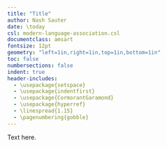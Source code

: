 ```yaml
---
title: "Title"
author: Nash Sauter
date: \today
csl: modern-language-association.csl
documentclass: amsart
fontsize: 12pt
geometry: "left=1in,right=1in,top=1in,bottom=1in"
toc: false
numbersections: false
indent: true
header-includes:
  - \usepackage{setspace}
  - \usepackage{indentfirst}
  - \usepackage{CormorantGaramond}
  - \usepackage{hyperref}
  - \linespread{1.15}
  - \pagenumbering{gobble}
---
```


Text here.
